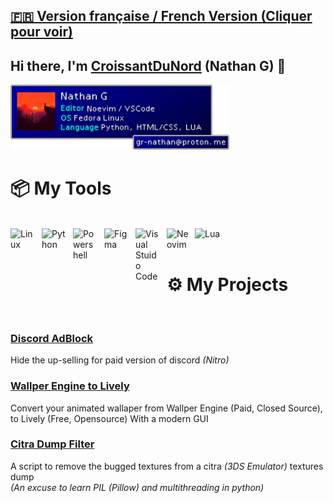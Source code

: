 ## [**🇫🇷 Version française / French Version (Cliquer pour voir)**](/README_FR.md)

## Hi there, I'm [CroissantDuNord](https://github.com/CroissantDuNord) (Nathan G) 👋
<img src="https://github.com/CroissantDuNord/CroissantDuNord/blob/main/ff7_profilebanner.png?raw=true" width="350">
<br>


# 📦 My Tools

<br>

<img align="left" alt="Linux" width="40px" style="padding-right:10px;" src="https://cdn.jsdelivr.net/gh/devicons/devicon/icons/linux/linux-original.svg" />
<img align="left" alt="Python" width="40px" style="padding-right:10px;" src="https://cdn.jsdelivr.net/gh/devicons/devicon/icons/python/python-plain.svg" />
<img align="left" alt="Powershell" width="40px" style="padding-right:10px;" src="https://upload.wikimedia.org/wikipedia/commons/2/2f/PowerShell_5.0_icon.png"/>
<img align="left" alt="Figma" width="40px" style="padding-right:10px;" src="https://cdn.sanity.io/images/599r6htc/localized/46a76c802176eb17b04e12108de7e7e0f3736dc6-1024x1024.png?w=804&q=75&fit=max&auto=format&dpr=2"/>
<img align="left" alt="Visual Stuido Code" width="40px" style="padding-right:10px;" src="https://code.visualstudio.com/assets/images/code-stable.png"/>
<img align="left" alt="Neovim" width="35px" style="padding-right:10px;" src="https://upload.wikimedia.org/wikipedia/commons/3/3a/Neovim-mark.svg"/>
<img align="left" alt="Lua" width="45px" style="padding-right:10px;" src="https://upload.wikimedia.org/wikipedia/commons/c/cf/Lua-Logo.svg"/>
<br>
<br>

# ⚙️ My Projects
<br>

### [Discord AdBlock](https://github.com/CroissantDuNord/discord-adblock)
Hide the up-selling for paid version of discord *(Nitro)*

### [Wallper Engine to Lively](https://github.com/CroissantDuNord/we-to-lively)
Convert your animated wallaper from Wallper Engine (Paid, Closed Source), to Lively (Free, Opensource)
With a modern GUI

### [Citra Dump Filter](https://github.com/CroissantDuNord/CitraDumpFilter)
A script to remove the bugged textures from a citra *(3DS Emulator)* textures dump <br>
*(An excuse to learn PIL (Pillow) and multithreading in python)*

